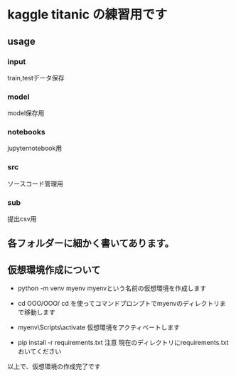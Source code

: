 # kaggle titanic の練習用です

## usage

### input
train,testデータ保存

### model
model保存用

### notebooks
jupyternotebook用

### src
ソースコード管理用

### sub
提出csv用

## 各フォルダーに細かく書いてあります。


## 仮想環境作成について
- python -m venv myenv
myenvという名前の仮想環境を作成します

- cd OOO/OOO/
cd を使ってコマンドプロンプトでmyenvのディレクトリまで移動します

- myenv\Scripts\activate
仮想環境をアクティベートします

- pip install -r requirements.txt
注意 現在のディレクトリにrequirements.txtおいてください

以上で、仮想環境の作成完了です



